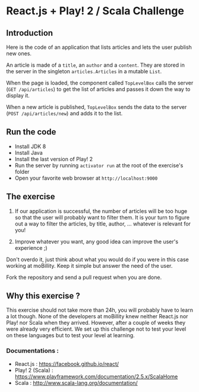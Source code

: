 React.js + Play! 2 / Scala Challenge
====================================

## Introduction

Here is the code of an application that lists articles and lets the user publish new ones.

An article is made of a `title`, an `author` and a `content`. They are stored in the server in the singleton `articles.Articles` in a mutable `List`.

When the page is loaded, the component called `TopLevelBox` calls the server (`GET /api/articles`) to get the list of articles and passes it down the way to display it.

When a new article is published, `TopLevelBox` sends the data to the server (`POST /api/articles/new`) and adds it to the list.

## Run the code

- Install JDK 8
- Install Java
- Install the last version of Play! 2
- Run the server by running `activator run` at the root of the exercise's folder
- Open your favorite web browser at `http://localhost:9000`

## The exercise

1) If our application is successful, the number of articles will be too huge so that the user will probably want to filter them. 
It is your turn to figure out a way to filter the articles, by title, author, ... whatever is relevant for you! 

2) Improve whatever you want, any good idea can improve the user's experience ;)

Don't overdo it, just think about what you would do if you were in this case working at moBillity. Keep it simple but answer the need of the user.

Fork the repository and send a pull request when you are done.
 
## Why this exercise ?

This exercise should not take more than 24h, you will probably have to learn a lot though. 
None of the developers at moBillity knew neither React.js nor Play! nor Scala when they arrived.
However, after a couple of weeks they were already very efficient. 
We set up this challenge not to test your level on these languages but to test your level at learning.
   
### Documentations :

- React.js : https://facebook.github.io/react/
- Play! 2 (Scala) : https://www.playframework.com/documentation/2.5.x/ScalaHome
- Scala : http://www.scala-lang.org/documentation/